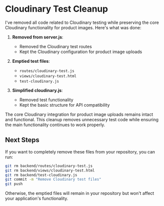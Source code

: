 # Cloudinary Test Cleanup

I've removed all code related to Cloudinary testing while preserving the core Cloudinary functionality for product images. Here's what was done:

1. **Removed from server.js**:
   - Removed the Cloudinary test routes
   - Kept the Cloudinary configuration for product image uploads

2. **Emptied test files**:
   - `routes/cloudinary-test.js`
   - `views/cloudinary-test.html`
   - `test-cloudinary.js`

3. **Simplified cloudinary.js**:
   - Removed test functionality
   - Kept the basic structure for API compatibility

The core Cloudinary integration for product image uploads remains intact and functional. This cleanup removes unnecessary test code while ensuring the main functionality continues to work properly.

## Next Steps

If you want to completely remove these files from your repository, you can run:

```bash
git rm backend/routes/cloudinary-test.js
git rm backend/views/cloudinary-test.html
git rm backend/test-cloudinary.js
git commit -m "Remove Cloudinary test files"
git push
```

Otherwise, the emptied files will remain in your repository but won't affect your application's functionality.